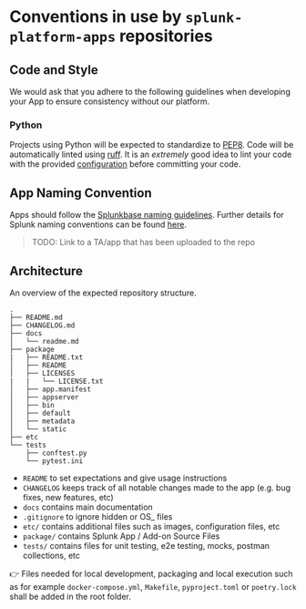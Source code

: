 # Conventions in use by `splunk-platform-apps` repositories

## Code and Style
We would ask that you adhere to the following guidelines when developing your App to ensure consistency without our platform.

### Python
Projects using Python will be expected to standardize to [PEP8](https://peps.python.org/pep-0008/). Code will be automatically linted using [ruff](https://docs.astral.sh/ruff/). It is an _extremely_ good idea to lint your code with the provided [configuration](https://github.com/splunk-platform-apps/.github/tree/main/actions/lint/ruff.toml) before committing your code.

## App Naming Convention
Apps should follow the [Splunkbase naming guidelines](https://dev.splunk.com/enterprise/docs/releaseapps/splunkbase/namingguidelines/). Further details for Splunk naming conventions can be found [here](https://lantern.splunk.com/Splunk_Success_Framework/Data_Management/Naming_conventions).

> TODO: Link to a TA/app that has been uploaded to the repo

## Architecture
An overview of the expected repository structure.

```
.
├── README.md
├── CHANGELOG.md
├── docs
│   └── readme.md
├── package
|   ├── README.txt
│   ├── README
│   ├── LICENSES
|   |   └── LICENSE.txt
│   ├── app.manifest
│   ├── appserver
│   ├── bin
│   ├── default
│   ├── metadata
│   └── static
├── etc
└── tests
    ├── conftest.py
    └── pytest.ini
```

* `README` to set expectations and give usage instructions
* `CHANGELOG` keeps track of all notable changes made to the app (e.g. bug fixes, new features, etc)
* `docs` contains main documentation
* `.gitignore` to ignore hidden or OS_ files
* `etc/` contains additional files such as images, configuration files, etc
* `package/` contains Splunk App / Add-on Source Files
* `tests/` contains files for unit testing, e2e testing, mocks, postman collections, etc

:point_right: Files needed for local development, packaging and local execution such as for example `docker-compose.yml`, `Makefile`, `pyproject.toml` or `poetry.lock` shall be added in the root folder.
